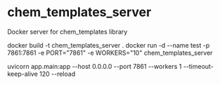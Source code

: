 # chem_templates_server
Docker server for chem_templates library


docker build -t chem_templates_server .
docker run -d --name test -p 7861:7861 -e PORT="7861" -e WORKERS="10" chem_templates_server

uvicorn app.main:app --host 0.0.0.0 --port 7861 --workers 1 --timeout-keep-alive 120 --reload
